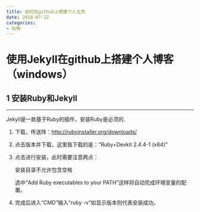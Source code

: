 ```yaml
---
title: 如何在github上搭建个人主页
date: 2018-07-12
categories:
- 玩物
---
```


# 使用Jekyll在github上搭建个人博客（windows）

## 1 安装Ruby和Jekyll
***
Jekyll是一款基于Ruby的插件，安装Ruby是必须的. 

1. 下载，传送阵：http://rubyinstaller.org/downloads/ 

2. 点击版本并下载，这里我下载的是：“Ruby+Devkit 2.4.4-1 (x64)” 

3. 点击进行安装，此时需要注意两点： 

	安装目录不允许包含空格 
	
	选中“Add Ruby executables to your PATH”这样将自动完成环境变量的配置。
	
4. 完成后进入“CMD”输入“ruby -v”如显示版本则代表安装成功。




